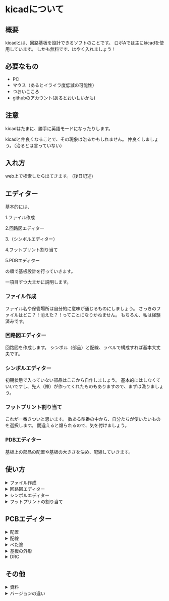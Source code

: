 # kicadについて
## 概要
kicadとは、回路基板を設計できるソフトのことです。
ロボAでは主にkicadを使用しています。
しかも無料です、はやく入れましょう！

## 必要なもの
- PC
- マウス（あるとイライラ度低減の可能性）
- つおいこころ
- githubのアカウント(あるとおいしいかも)

## 注意
kicadはたまに、勝手に英語モードになったりします。

kicadと仲良くなることで、その現象は治るかもしれません。
仲良くしましょう。（治るとは言っていない）

## 入れ方
web上で検索したら出てきます。
(後日記述)

## エディター
基本的には、

1.ファイル作成

2.回路図エディター

3.（シンボルエディター）

4.フットプリント割り当て

5.PDBエディター

の順で基板設計を行っていきます。

一項目ずつ大まかに説明します。

### ファイル作成
ファイル名や保管場所は自分的に意味が通じるものにしましょう。
さっきのファイルはどこ？！消えた？！ってことになりかねません。
もちろん、私は経験済みです。

### 回路図エディター
回路図を作成します。
シンボル（部品）と配線、ラベルで構成すれば基本大丈夫です。

### シンボルエディター
初期状態で入っていない部品はここから自作しましょう。
基本的にはしなくていいですし、先人（神）が作ってくれたものもありますので、まずは漁りましょう。

### フットプリント割り当て
これが一番きついと思います。
数ある型番の中から、自分たちが使いたいものを選択します。
間違えると煽られるので、気を付けましょう。

### PDBエディター
基板上の部品の配置や基板の大きさを決め、配線していきます。

## 使い方
<details><summary>ファイル作成
  </summary>
  
![image](https://user-images.githubusercontent.com/110577719/222023381-dabaf5f7-7314-424c-ae85-85eba5787c16.png)
kicadを開いたら、左上の「ファイル」から新規プロジェクトを選択します。
プロジェクト名を決めます。
  
この時に、だrrrrるってならない名前にしましょう。
そうしましたら、ファイル名.kicad_proの中に二つのファイルがはいっているものが表示されます。
緑のアイコンをしているのがPCBエディター、よくわからない色をしているのが回路図エディターです。
最初は、回路図エディターを使用していきます
  </details>
  
<details><summary>回路図エディター
  </summary>
  
回路図を書いていきます。
ファイル生成時の用紙サイズはA4ですが、大きくしたければして、小さくしたければ小さくできます。
小さい用紙に詰めると見にくくて面倒なので、適度に余裕をもたせ、いい感じにしましょう。
抵抗やLED、リレーなどの部品を、右列の上から三番目にある、何かの回路記号（わかる人いますか？）のマークのやつから取り出せます。
種類が多く、普通に探すのは面倒なので、検索をかけましょう。
抵抗ならR、コンデンサならCなどです。（後述の資料としてまとめています。）
![image](https://user-images.githubusercontent.com/110577719/222024201-f455e360-9a9f-492e-a7ef-cbf39e4c71cf.png)

シンボルの下のGNDのマークをしているところは、電源ポートを選択できます。
GNDや＋5Vなどはよく使いますね。
![image](https://user-images.githubusercontent.com/110577719/222025024-033c8803-0617-4015-afb0-04e3d845c0e4.png)

ラベルを使うといい感じな回路図が作れます。（LED1って書いてあるやつ）
![image](https://user-images.githubusercontent.com/110577719/222026434-6cc98bfa-610b-4fdf-a848-27fea8be290b.png)

回路図を書き終えたらアノテーションをします。
使用した部品に番号（名前）を付けます。
cad側で基本やってくれるので、大変な作業ではありません。
ちなみに、自分で命名することもできるので、コネクターごとに何につなげるかなどの情報を与えたものを付けるとわかりやすい回路図になります。
  </details>
    
<details><summary>シンボルエディター
  </summary>
  
シンボルを作ることができます。
私はあまり詳しくなくて、説明できない状態なのでちょっと保留（数か月前に諦めた）
  </details>
  
<details><summary>フットプリントの割り当て
  </summary>
  
回路図ができたらフットプリントの割り当てをします。
めっちゃ種類がありますので、がんばって探していきます。
ここで、表面実装にするのか、部品の大きさは何に当てはまるか、基板の大きさは何mmにするのかなど、部品と基板についての設計をします。
どこかの誰かさんはこれの確認を怠ったせいでほかの部員に煽られたので、ちゃんと確認しましょう。

（割愛していますが、回路図と同じように、フットプリントが探し回って見つからなかったときは自作しましょう。）

割り当てし終わったら回路図エディターに戻って、上部にあるツールから「回路図から基板を更新」でPCBエディターに移ります。
特に問題が起きなければ、エラーや警告表示は出ません。
何か出るときは、大体何かのフットプリントが割り当てられていないか、ミスしているかです。
![image](https://user-images.githubusercontent.com/110577719/222053125-cee94175-20a4-4177-b8bf-c847299378c2.png)
  </details>
  
## PCBエディター
<details><summary>配置
  </summary>
  
部品の配置をします。
部品の配置は使いやすさやはんだ付けするときの状況、配線のしやすさなどを考慮して決めていきましょう。
この時にコネクタやLEDの配置も決めるので、使いやすい位置に配置しましょう。
  
  <img src="https://user-images.githubusercontent.com/110577719/224208724-1dd9001e-5afa-422d-a161-aaf347cab909.png" width="47%">
  <img src="https://user-images.githubusercontent.com/110577719/224209060-7a5ae8fc-292a-4805-9f24-e333bf0fdda4.png" width="47%">
  </details>
  
<details><summary>配線
  </summary>
  
部品間に配線をしていきます。
右列の上から4個目の青線で配線できます。
配線は、レイヤーを分けて行います。
基本二層でよいので、F.CuとB.Cuを使いましょう。
一番右の「外観」とあるところから選びます。
ちなみに、裏配線をしたい場合はビアを通して行います。
ビアなどについては後述の資料で。
部品の配置は使いやすさやはんだ付けするときの状況、配線のしやすさなどを考慮して決めていきましょう。
この時にコネクタやLEDの配置も決めるので、使いやすい位置に配置しましょう。
左上の5個のアイコンの下に「配線：ネットクラスの幅を使用」とあります。
そこから事前に定義されているサイズをえらんで、配線の幅の列の下にある+から使用する配線の幅を追加します。
そこに流れる電流の量によって何mmの配線を使用するかを決めます。
基本的には、幅1mmくらいで1Aです。

できるだけ直角に配線をすることは避けましょう。
なぜかと言いますと、急に難しい話になりますが、インピーダンスが曲がり角で変化することによってノイズが発生しやすくなってしまうためです。
絶対にノイズが発生したくないときは、孤形に配線をしましょう。

![image](https://user-images.githubusercontent.com/110577719/224206997-3a39aca2-d9f5-4a1f-b9df-ba4bb968d380.png)
</details>
  
<details><summary>べた塗
  </summary>

配線で使った電源ポートやラベルの層を作ることができます。
銅箔ですね。
基本的にはGNDはべた塗で済ませます。
そうすることによって、また難しい話ですが、GNDのインピーダンスが小さくなり、ノイズの広がりを防げます。
やり方は、右列の上から7番目にあるアイコンをクリックし、使用するネットとレイヤーを選択することで使えます。
![image](https://user-images.githubusercontent.com/110577719/222047666-34455478-de3f-4aa6-8dc7-5c25bf51a9ab.png)
</details>
  
<details><summary>基板の外形
  </summary>
  
基板の外形を決めるときは、レイヤーをEdge.cutsにして、右列の下の3つから外形を書いていきましょう。
もしくは左上の「配置」から色々選択してください。

こんなことができちゃいます（しなくていいです）
![image](https://user-images.githubusercontent.com/110577719/222050556-fbc32de5-029f-485b-b224-e390d4b3dff3.png)
  </details>
  
<details><summary>DRC
  </summary>
  
デザインルールチェッカーでは、配線のし忘れや部品が重なっているときに忠告をしてくれます。
左のバーから「検査」を選び、デザインルールチェッカーを開きます。
「DRCを実行」でエラーや警告を検知してくれます。
これは、配線が燃える可能性とかは検知しないので、エラーと警告が0でもだめな基板はだめです。
![image](https://user-images.githubusercontent.com/110577719/224204955-581699d0-5f94-4e37-87ad-fca394ba3f3f.png)
  
（エラーや警告で配線用語がめっちゃ出てくるので、後述する資料にちょっとまとめておきますね。）
</details>
  
## その他
<details><summary>資料
  </summary>
  
- 回路図エディターでの部品の探し方

|  部品  |  シンボル名  |  ライブラリ  |
| ---- | ---- | ---- |
| 抵抗 | R | device |
| コンデンサ | C | device |
| 電解コンデンサ | C_Polarized | device |
| LED | LED | device |
| ダイオード | D | device |
| プッシュスイッチ | sw_push | switch |
|  NPNトランジスタ  |  Q_NPN_BCE  |  device  |
|  PNPトランジスタ  |  Q_PNP_BCE  |  device  |
|  NchMOSFET  |  Q_NMOS_GDS  |  device  |
|  PchMOSFET  |  Q_PMOS_GDS  |  device  |
| ロジック関連 | 74~~~~~~ | 74xxGxx |
|  コネクタ  |  Conn_0nx0m  |  connector_geneic  |

(n=行,m=列)
  
- ラベル

配線ごとに名前を付けることができ、ほかの回路班、制御班、未来の自分が回路図を見たときもわかりやすくなり、使用するとみんなが幸せになれます。
右列の下から三番目から追加できます。
また、入力ピンなのか、出力ピンなのかはちゃんと設定しましょう。
双方向ピンは面倒になりやすいので、あまり使わないほうがいいと思います。
![image](https://user-images.githubusercontent.com/110577719/222611540-ffc9003b-3d4e-4236-ae53-9579c96f8584.png)

- フットプリントライブラリ

|  部品  |  ライブラリ名  |  備考  |
| ---- | ---- | ---- |
|  抵抗（リード）  |  Resistor_THT  |  普通の抵抗はR_Axial_DIN207_L6.3  |
|  抵抗（表面実装）  |  Resistor_SMD  |  1608Metric HandSolder  |
|  コンデンサ（表面実装）  |  Capasitor_SMD  |  1608Metric HandSolder 4.7uFは2012  |
|  LED（表面実装）  |  LED_SMD  |  1608Metric HandSolder  |
|  コネクタ  |  Robocon_connector  | 使用する通信等にあわせてコネクタの種類を変える |
|  部室のダイオード  |  Robocon_Diode  |  SMAF  |

- 配線用語

| 用語 | 意味 |
| ---- | ---- |
| シルク | 基板上に書かれる文字とか。（R1、C2、U3など） |
| ビア | 放熱や裏に配線を回したいときに使うやつ。穴が開く。 |
| フットプリント | 部品の形。 |
| レイヤー | F.CuやB.Cuなどの層。 |
| ルールエリア | べた塗や配線をしない区域を設定できる。 |
| 導体ゾーン | べた塗した範囲。 |

- PCBエディター上でのテキストの入れ方

基板で名刺を作りたい方、必見です。
基板上にテキストを入れていきます。
誰作成で、なんの基板なのかを入力したいときに便利です。

やり方は、PCBエディター上で、「配置」から「テキストを追加」を選択します。
自分の入れたい文字とその幅や高さを調節します。

↓こんな感じ
![image](https://user-images.githubusercontent.com/110577719/222176995-9c491bd2-2147-4549-b60f-391693c7578e.png)

- 3Dビューアー

これを活用すると、いい感じな基板が作れます。
これをみるとモチベが爆誕し、見た目とかもなんとなくわかるのでうれしい機能です。
PCBエディターで、「表示」から3Dビューアーを選択すると、できた基板が3Dで出てきます。

↓こんな感じ
![image](https://user-images.githubusercontent.com/110577719/222175864-c197e7d0-0c9d-4726-a6c5-185b32da8961.png)

</details>

<details><summary>バージョンの違い
  </summary>
  kicadは現在、バージョンがいくつかあります。
  皆さんにダウンロードしていただきたいのは、kicad6.0です。
  なぜかというと、最近（2023/2月）、7.0がでたので、あまり部内で使いなれておらず、教えられないからです。
  ですが、入れていても何ら問題はないし、おもしろいので入れてもよいと思います。（わたしは入れてます）
  ただ、ここに書いてあるのはkicad6.0での操作方法及び画面表示です。
  基本的に操作方法自体は変わってないですが、アイコンの場所等は変わっているので、気を付けてください。
  あともちろんですが、7.0で作ったデータは6.0で開けないので、そこも注意です。
  
  7.0は6.0にこんな機能を足したやつです。
  - テキストフォント
  - テキストボックス
  <img src="https://user-images.githubusercontent.com/110577719/224229407-8fec6ad8-f4f6-4dca-bae6-45186447e67e.png" width="40%">

  - 3Dマウス対応
  - sentry加入
  - 自動配線
  </details>
